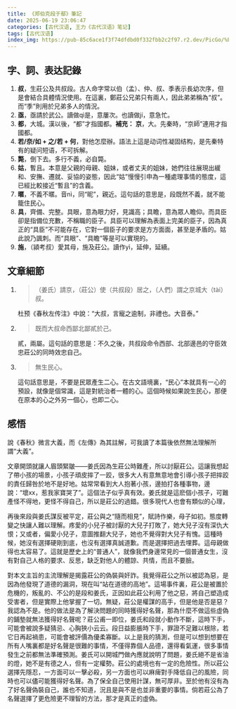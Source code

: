 ```yaml
---
title: 《郑伯克段于鄢》筆記
date: 2025-06-19 23:06:47
categories: [古代汉语, 王力《古代汉语》笔记]
tags: [古代汉语]
index_img: https://pub-85c6ace1f3f74dfdbd0f332fbb2c2f97.r2.dev/PicGo/%E6%98%A5%E7%A7%8B%E5%B7%A6%E6%B0%8F%E5%82%B3.jpg
---
```


## 字、詞、表达記錄

1. **叔**，生莊公及共叔段。古人命字常以伯（孟）、仲、叔、季表示長幼次序，但是會結合具體情況使用。在這裏，鄭莊公兄弟只有兩人，因此弟弟稱為“叔”。而“季”則用於兄弟多人的情況。
2. **亟**，亟請於武公。讀做qì是，意屢次。也讀做jí，意急忙。
3. **都**，大城。漢以後，“都”才指國都。**補充：** **京**，大。先秦時，“京師”連用才指國都。
4. **若/奈/如 + 之/若 + 何**，對他怎麼辦。語法上這是动词性凝固结构，是先秦特有的疑问短语，不可拆解。
5. **斃**，倒下去。多行不義，必自斃。
6. **姑**，暫且。本意是父親的母親、姐妹，或者丈夫的姐妹，她們往往展現出緩和、安撫、遷就、妥協的姿態，因此“姑”慢慢引申為一種處理事情的態度，這已經比較接近“暫且”的含義。
7. **暱**，不義不暱。音nì，同“昵”，親近。這句話的意思是，段既然不義，就不能籠住民心。
8. **具**，齊備、完整。具眼，意為眼力好，見識高；具瞻，意為眾人瞻仰。而具臣卻是指備位充數，不稱職的臣子。具臣可以理解為表面上完美的臣子，因為真正的“具臣”不可能存在，它對一個臣子的要求是方方面面，甚至是矛盾的。姑此說乃諷刺。而“具眼”、“具瞻”等是可以實現的。
9. **施**，（潁考叔）愛其母，施及莊公。讀作yì，延伸，延續。

## 文章細節

1. > （姜氏）請京，（莊公）使（共叔段）居之，（人們）謂之京城大（tài）叔。

   杜预《春秋左传注》中說：“大叔，言寵之逾制，非禮也。大音泰。”

2. > 既而大叔命西鄙北鄙貳於己。

    貳，兩屬。這句話的意思是：不久之後，共叔段命令西部、北部邊邑的守臣效忠莊公的同時效忠自己。

3. > 無生民心。

   這句話意思是，不要是民眾產生二心。在古文語境裏，“民心”本就具有一心的預設，就像是個常識，這是對統治者一體的心。這個時候如果說生民心，那便在原本的心之外另一個心，也即二心。

## 感悟

說《春秋》微言大義，而《左傳》為其註解，可我讀了本篇後依然無法理解所謂“大義”。

文章開頭就讓人眉頭緊皺——姜氏因為生莊公時難產，所以討厭莊公。這讓我想起了帶小孩的場景，小孩子頑皮摔了一跤，很多大人有意無意地會引導小孩子把摔跤的責任歸咎於地不是好地。姑常常看到大人抱著小孩，邊拍打各種事物，邊說：“壞xx，惹我家寶哭了”。這個法子似乎真有效。姜氏就是這麽個小孩子，可難產怪不得地，更怪不得自己，所以是莊公的過錯。很多現代人也會有類似的心理，

再後來段與姜氏謀反被平定，莊公與之“隨而相見”，賦詩作樂，母子如初。態度轉變之快讓人難以理解。疼愛的小兒子被討厭的大兒子打敗了，她大兒子沒有深仇大恨；又或者，偏愛小兒子，意圖推翻大兒子，她也不覺得對大兒子有愧。這種時候，她沒有選擇硬剛到底，也沒有選擇真誠道歉。而是選擇把過去埋葬。這母親做得也太容易了。這就是歷史上的“普通人”，就像我們身邊常見的一個普通女生，沒有對自己人格的要求、反思，缺乏對他人的體諒、共情，而且不要臉。

對本文主旨的主流理解是揭露莊公的偽裝與奸詐。我覺得莊公之所以被認為惡，是因為他發現了道德的漏洞，現在叫“站在道德的高地”。這場事件裏，莊公是被置於危機的，叛亂的、不公的是段和姜氏，正因如此莊公利用了他之惡，將自己塑造成受害者，但是實際上他掌握了一切。無疑，莊公是權謀的高手，但是他是否是惡？我認為不是。他的做法是為了解決問題的同時獲得好名聲，那為什麼不做這些虛偽的鋪墊就無法獲得好名聲呢？莊公甫一即位，姜氏和段就小動作不斷，這時下手，可能會被說多疑猜忌、心胸狹小云云。段日益膨脹時下手，罪證不足難以根除，若它日再起禍患，可能會被評價為優柔寡斷。以上是我的猜測，但是可以想到想要在所有人嘴裏都是好名聲是很難的事情，不僅得靠個人品德，還得看氣運，很多事情發生之前都無法準確預測。姜氏可以開城門做內應就說明了問題，姜氏絕不是省油的燈，她不是有德之人，但有一定權勢。莊公的處境也有一定的危險性。所以莊公選擇先隱忍，一方面可以一擊必殺，另一方面也可以麻痺對手降低自己的風險，同時也可以儘可能獲得好名聲。為了保全自己使用計謀，無可厚非。至於他有沒有為了好名聲偽裝自己，誰也不知道，況且是與不是也並非重要的事情。倘若莊公為了名聲選擇了更危險更不理智的方法，那才是真正的虛偽。

